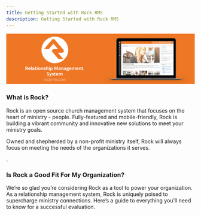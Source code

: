```yaml
---
title: Getting Started with Rock RMS
description: Getting Started with Rock RMS
---
```


![RockRMS](https://raw.githubusercontent.com/SparkDevNetwork/Rock/develop/Images/github-banner.png)

### What is Rock?

Rock is an open source church management system that focuses on the heart of ministry - people. Fully-featured and mobile-friendly, Rock is building a vibrant community and innovative new solutions to meet your ministry goals.

Owned and shepherded by a non-profit ministry itself, Rock will always focus on meeting the needs of the organizations it serves.

[]().

### Is Rock a Good Fit For My Organization?

We’re so glad you’re considering Rock as a tool to power your organization. As a relationship management system, Rock is uniquely poised to supercharge ministry connections. Here’s a guide to everything you’ll need to know for a successful evaluation.

